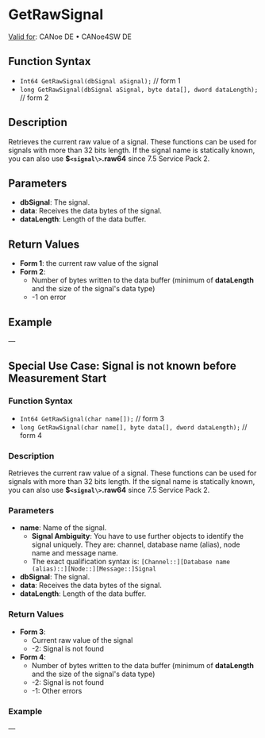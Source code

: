 # GetRawSignal

[Valid for](../../../Shared/FeatureAvailability.md): CANoe DE • CANoe4SW DE

## Function Syntax

- `Int64 GetRawSignal(dbSignal aSignal);` // form 1
- `long GetRawSignal(dbSignal aSignal, byte data[], dword dataLength);` // form 2

## Description

Retrieves the current raw value of a signal. These functions can be used for signals with more than 32 bits length. If the signal name is statically known, you can also use **$`<signal\>`.raw64** since 7.5 Service Pack 2.

## Parameters

- **dbSignal**: The signal.
- **data**: Receives the data bytes of the signal.
- **dataLength**: Length of the data buffer.

## Return Values

- **Form 1**: the current raw value of the signal
- **Form 2**:
  - Number of bytes written to the data buffer (minimum of **dataLength** and the size of the signal's data type)
  - -1 on error

## Example

—

## Special Use Case: Signal is not known before Measurement Start

### Function Syntax

- `Int64 GetRawSignal(char name[]);` // form 3
- `long GetRawSignal(char name[], byte data[], dword dataLength);` // form 4

### Description

Retrieves the current raw value of a signal. These functions can be used for signals with more than 32 bits length. If the signal name is statically known, you can also use **$`<signal\>`.raw64** since 7.5 Service Pack 2.

### Parameters

- **name**: Name of the signal.
  - **Signal Ambiguity**: You have to use further objects to identify the signal uniquely. They are: channel, database name (alias), node name and message name.
  - The exact qualification syntax is: `[Channel::][Database name (alias)::][Node::][Message::]Signal`
- **dbSignal**: The signal.
- **data**: Receives the data bytes of the signal.
- **dataLength**: Length of the data buffer.

### Return Values

- **Form 3**:
  - Current raw value of the signal
  - -2: Signal is not found
- **Form 4**:
  - Number of bytes written to the data buffer (minimum of **dataLength** and the size of the signal's data type)
  - -2: Signal is not found
  - -1: Other errors

### Example

—
